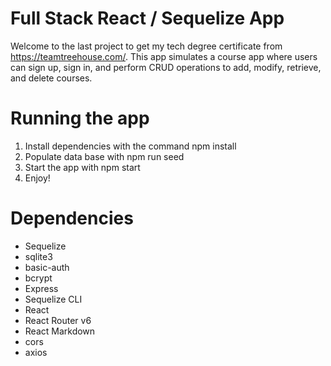 # Full Stack React / Sequelize App

Welcome to the last project to get my tech degree certificate from https://teamtreehouse.com/. 
This app simulates a course app where users can sign up, sign in, and perform CRUD operations to add, modify, retrieve, and delete courses.

# Running the app

1. Install dependencies with the command npm install
2. Populate data base with npm run seed
3. Start the app with npm start
4. Enjoy!

# Dependencies

- Sequelize
- sqlite3 
- basic-auth
- bcrypt
- Express
- Sequelize CLI
- React
- React Router v6
- React Markdown
- cors
- axios
